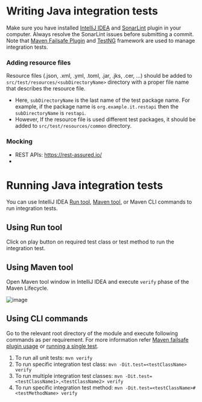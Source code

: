 # Writing Java integration tests

Make sure you have installed [IntelliJ IDEA](https://www.jetbrains.com/idea/) and [SonarLint](https://www.sonarsource.com/products/sonarlint/) plugin in your computer. Always resolve the SonarLint issues before submitting a commit. Note that [Maven Failsafe Plugin](https://maven.apache.org/surefire/maven-failsafe-plugin/index.html) and [TestNG](https://testng.org/doc/) framework are used to manage integration tests.

### Adding resource files

Resource files (.json, .xml, .yml, .toml, .jar, .jks, .cer, ...) should be added to 
`src/test/resources/<subDirectoryName>` directory with a proper file name that describes the resource file. 

- Here, `subDirectoryName` is the last name of the test package name. For example, if the package name is 
`org.example.it.restapi` then the `subDirectoryName` is `restapi`.
- However, If the resource file is used different test packages, it should be added to `src/test/resources/common` 
directory.

### Mocking

- REST APIs: https://rest-assured.io/
- 

# Running Java integration tests

You can use IntelliJ IDEA [Run tool](https://www.jetbrains.com/help/idea/run-tool-window.html), [Maven tool](https://www.jetbrains.com/help/idea/maven-projects-tool-window.html), or Maven CLI commands to run integration tests.

## Using Run tool

Click on play button on required test class or test method to run the integration test.

## Using Maven tool

Open Maven tool window in IntelliJ IDEA and execute `verify` phase of the Maven Lifecycle.

![image](https://user-images.githubusercontent.com/36144069/194096513-25e58241-ebcb-433d-a99c-71af36dfb3d4.png)

## Using CLI commands

Go to the relevant root directory of the module and execute following commands as per requirement. For more information refer [Maven failsafe plugin usage](https://maven.apache.org/surefire/maven-failsafe-plugin/usage.html) or [running a single test](https://maven.apache.org/surefire/maven-failsafe-plugin/examples/single-test.html).

1. To run all unit tests: `mvn verify`
2. To run specific integration test class: `mvn -Dit.test=<testClassName> verify`
3. To run multiple integration test classes: `mvn -Dit.test=<testClassName1>,<testClassName2> verify`
4. To run specific integration test method: `mvn -Dit.test=<testClassName>#<testMethodName> verify`
